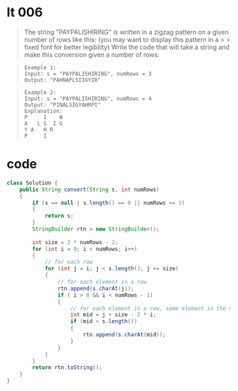 # lt 006
> The string "PAYPALISHIRING" is written in a zigzag pattern on a given number of rows like this: (you may want to display this pattern in a > > fixed font for better legibility)
Write the code that will take a string and make this conversion given a number of rows:

>     Example 1:
>     Input: s = "PAYPALISHIRING", numRows = 3
>     Output: "PAHNAPLSIIGYIR"

>     Example 2:
>     Input: s = "PAYPALISHIRING", numRows = 4
>     Output: "PINALSIGYAHRPI"
>     Explanation:
>     P     I    N
>     A   L S  I G
>     Y A   H R
>     P     I

# code
```Java
class Solution {
    public String convert(String s, int numRows) 
    {
        if (s == null | s.length() == 0 || numRows <= 1) 
        {
            return s;
        }
        StringBuilder rtn = new StringBuilder();
        
        int size = 2 * numRows - 2;
        for (int i = 0; i < numRows; i++) 
        {
            // for each row
            for (int j = i; j < s.length(); j += size) 
            {
                // for each element in a row
                rtn.append(s.charAt(j));
                if ( i > 0 && i < numRows - 1) 
                {
                    // for each element in a row, some element in the middle
                    int mid = j + size - 2 * i;
                    if (mid < s.length()) 
                    {
                        rtn.append(s.charAt(mid));
                    }
                }
            }
        }
        return rtn.toString();
    }
}
```
